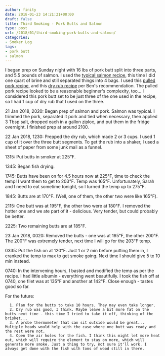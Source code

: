 ```yaml
---
author: finity
date: 2018-01-23 14:21:21+00:00
draft: false
title: Third Smoking - Pork Butts and Salmon
type: post
url: /2018/01/third-smoking-pork-butts-and-salmon/
categories:
- Smoker Log
tags:
- pork butt
- salmon
---
```


I began prep on Sunday night with 16 lbs of pork butt split into three parts, and 5.5 pounds of salmon. I used the [typical salmon recipe](https://honest-food.net/how-to-smoke-salmon-recipe/), this time I did one quart of brine and still separated things into 4 bags. I used this [pulled pork recipe](https://amazingribs.com/tested-recipes/pork-chops-pulled-pork-ham-and-more-pork-recipes/perfect-pulled-pork-recipe), and this [dry rub recipe](https://amazingribs.com/tested-recipes/spice-rubs-and-pastes/meatheads-memphis-dust-rub-recipe) per Ben's recommendation. The pulled pork recipe looked to be a reasonable beginner's complexity, too... I considered this pork butt set to be just three of the one used in the recipe, so I had 1 cup of dry rub that I used on the three.

21 Jan 2018, 2020: Began prep of salmon and pork. Salmon was typical. I trimmed the pork, separated it pork and tied when necessary, then applied 3 Tbsp salt, dropped each in a gallon ziploc, and put them in the fridge overnight. I finished prep at around 2100.

22 Jan 2018, 1230: Prepped the dry rub, which made 2 or 3 cups. I used 1 cup of it over the three butt segments. To get the rub into a shaker, I used a sheet of paper from some junk mail as a funnel.

1315: Put butts in smoker at 225℉.

1345: Began fish drying.

1745: Butts have been on for 4.5 hours now at 225℉, time to check the temp! I want them to get to 203℉. Temp was 165℉. Unfortunately, Sarah and I need to eat sometime tonight, so I turned the temp up to 275℉.

1845: Butts are at 170℉. (Well, one of them, the other two were like 165℉).

2115: One butt was at 195℉, the other two were at 180℉. I removed the hotter one and we ate part of it - delicious. Very tender, but could probably be better.

2225: Two remaining butts are at 185℉.

23 Jan 2018, 0020: Removed the butts - one was at 195℉, the other 200℉. The 200℉ was extremely tender, next time I will go for the 203℉ temp.

0335: Put the fish on at 120℉. Just 1 or 2 min before putting them in, I cranked the temp to max to get smoke going. Next time I should give 5 to 10 min instead.

0740: In the intervening hours, I basted and modified the temp as per the recipe. I had little albumin - everything went beautifully. I took the fish off at 0740, one filet was at 135℉ and another at 142℉. Close enough - tastes good so far.

For the future:



 	  1. Plan for the butts to take 10 hours. They may even take longer.
 	  2. Dry rub was good, I think. Maybe leave a bit more fat on the butts next time - this time I tried to take it off, thinking of the brisket...
 	  3. A probe thermometer that can sit outside would be great... Multiple heads would help with the case where one butt was ready and the rest were not.
 	  4. Open the air holes for the fish. I think this might let more heat out, which will require the element to stay on more, which will generate more smoke. Just a thing to try, not sure it'll work. I always get done with the fish with tons of wood still in there.


